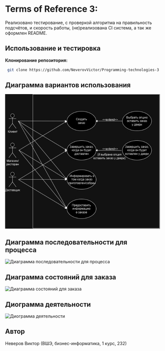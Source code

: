 # Terms of Reference 3: 
Реализовано тестирование, с проверкой алгоритма на правильность подсчётов, и скорость работы, (не)реализована CI система, а так же оформлен README. 

## Использование и тестировка
  
**Клонирование репозитория:**
   
   ```bash
    git clone https://github.com/NeverovVictor/Programming-technologies-3.git
   ```

## Диаграмма вариантов использования

![text](Диаграмма_вариантов_использования_drawio.jpg)

## Диаграмма последовательности для процесса

![Диаграмма последовательности для процесса](https://github.com/NeverovVictor/Programming-technologies-3/assets/168683116/9e96115f-8ed0-478b-bc0a-4d96179d49d5)

## Диаграмма состояний для заказа

![Диаграмма состояний для заказа](https://github.com/NeverovVictor/Programming-technologies-3/assets/168683116/e81de1b1-b888-49ae-b388-d4e2e441c62a)


## Диограмма деятельности

![Диограмма деятельности](https://github.com/NeverovVictor/Programming-technologies-3/assets/168683116/f5ef0e93-c72c-4b72-8154-93f7799619b1)




## Автор

Неверов Виктор (ВШЭ, бизнес-информатика, 1 курс, 232)
